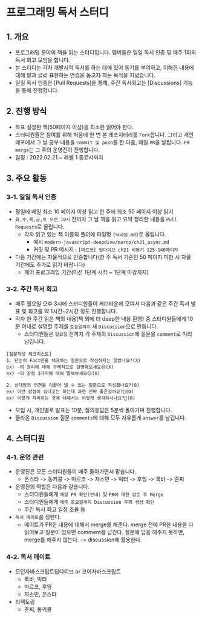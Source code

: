 # 프로그래밍 독서 스터디

## 1. 개요
- 프로그래밍 분야의 책을 읽는 스터디입니다. 멤버들은 일일 독서 인증 및 매주 1회의 독서 회고 모임을 합니다.
- 본 스터디는 각자 개발서적 독서를 하는 데에 있어 동기를 부여하고, 이해한 내용에 대해 말과 글로 표현하는 연습을 돕고자 하는 목적을 지녔습니다.
- 일일 독서 인증은 [Pull Requests]을 통해, 주간 독서회고는 [Discussions] 기능을 통해 진행합니다. 

## 2. 진행 방식
- 목표 설정한 책(50페이지 이상)을 최소한 읽어야 한다. 
- 스터디원들은 참여를 위해 처음에 한 번 본 레포지터리를 `Fork`합니다. 그리고 개인 레포에서 그 날 공부 내용을 `commit 및 push`를 한 다음, 매일 `PR`을 날립니다. `PR merge`는 그 주의 운영진이 진행합니다.
- 일정 : 2022.02.21.~ 레벨 1 종료시까지
## 3. 주요 활동
### 3-1. 일일 독서 인증
- 평일에 매일 최소 10 페이지 이상 읽고 한 주에 최소 50 페이지 이상 읽기  
- `화,수,목,금,토 오전 10시` 전까지 그 날 책을 읽고 요약 정리한 내용을 `Pull Requests`로 올립니다.
  - 각자 읽고 있는 책 이름의 폴더에 파일명 `{닉네임.md}`로 올립니다.
    - 예시 `modern-javascript-deepdive/marco/ch21_async.md`
    - 커밋 및 PR 메시지 : `[마르코] 딥다이브 ch21 비동기 125~140페이지`
- 다음 기간에는 자율적으로 인증합니다(한 주 독서 기준인 50 페이지 미만 시 자율 기간에도 추가로 읽기 바랍니다)
  - 페어 프로그래밍 기간(미션 1단계 시작 ~ 1단계 마감까지)
### 3-2. 주간 독서 회고
- 매주 월요일 오후 3시에 스터디원들이 게더타운에 모여서 다음과 같은 주간 독서 발표 및 회고를 약 1시간~2시간 정도 진행합니다.
- 각자 한 주간 읽은 책의 내용(책 외에 더 deep한 내용 환영) 중 스터디원들에게 10분 이내로 설명할 주제를 `토요일까지` 새 `Discussion`으로 만듭니다.
  - 스터디원들은 `일요일` 전까지 각 주제의 `Discussion`에 질문을 `comment`로 미리 남깁니다.  
```
[질문작성 체크리스트]
1. 단순히 Fact만을 체크하는 질문으로 작성하지는 않았나요?(X)
ex) ~의 원리에 대해 구체적으로 설명해보세요😑(X)
ex) ~의 장점 3가지에 대해 말해보세요😑(X)

2. 상대방의 의견을 이끌어 낼 수 있는 질문으로 작성했나요?(O)
ex) 이런 장점이 있다고는 하는데 과연 진짜 좋은걸까요?🤔(O)
ex) 이렇게 처리하는 것에 대해서는 어떻게 생각하시나요?🤔(O)
```
- 모임 시, 개인별로 발표는 10분, 질의응답은 5분씩 돌아가며 진행합니다.
- 올라온 `Discussion` 질문 `comments`에 대해 모두 자유롭게 `answer`를 남깁니다. 
## 4. 스터디원
### 4-1. 운영 관련
- 운영진은 모든 스터디원들이 매주 돌아가면서 맡습니다.
  - 온스타 -> 동키콩 -> 마르코 -> 자스민 -> 빅터 -> 후잉 -> 록바 -> 준찌   
- 운영진의 역할은 다음과 같습니다.
  - 스터디원들에게 `매일 PR 확인(안내)` 및 `PR에 대한 검토 후 Merge`
  - 스터디원들에게 `매주 토요일까지 Discussion 주제 생성 확인`
  - 주간 독서 회고 일정 조율 등
- `독서 메이트`를 정한다.
  - 메이트가 PR한 내용에 대해서 merge를 해준다. merge 전에 PR한 내용을 다 읽어보고 질문이 있으면 comment를 남긴다. 질문에 답을 해주지 못하면, merge를 해주지 않는다. -> discussion에 활용한다.


### 4-2. 독서 메이트
- 모던자바스크립트딥다이브 or 코어자바스크립트
  - 록바, 빅터  
  - 마르코, 후잉
  - 자스민, 온스타
- 리팩토링
  - 준찌, 동키콩
